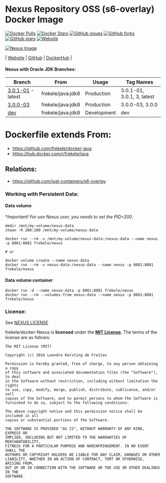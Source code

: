 # Nexus Repository OSS (s6-overlay) Docker Image

[![Docker Pulls](https://img.shields.io/docker/pulls/frekele/nexus.svg)](https://hub.docker.com/r/frekele/nexus/)
[![Docker Stars](https://img.shields.io/docker/stars/frekele/nexus.svg)](https://hub.docker.com/r/frekele/nexus/)
[![GitHub issues](https://img.shields.io/github/issues/frekele/docker-nexus.svg)](https://github.com/frekele/docker-nexus/issues)
[![GitHub forks](https://img.shields.io/github/forks/frekele/docker-nexus.svg)](https://github.com/frekele/docker-nexus/network)
[![GitHub stars](https://img.shields.io/github/stars/frekele/docker-nexus.svg)](https://github.com/frekele/docker-nexus/stargazers)
[![Website](https://img.shields.io/website-up-down-green-red/http/shields.io.svg)](https://frekele.github.io/docker-nexus/)

[![Nexus Image][NexusImage]][NexusWebsite]

| [Website]  | [GitHub]  | [DockerHub]  |


#### Nexus with Oracle JDK Branches:
| Branch                       | From                     | Usage        | Tag Names                        |
| ---------------------------- | ------------------------ | ------------ | ---------------------------------|
| [3.0.1-01] - latest          | frekele/java:jdk8        | Production   | 3.0.1-01, 3.0.1, 3, latest       |
| [3.0.0-03]                   | frekele/java:jdk8        | Production   | 3.0.0-03, 3.0.0                  |
| [dev]                        | frekele/java:jdk8        | Development  | dev                              |


# Dockerfile extends From:
- https://github.com/frekele/docker-java
- https://hub.docker.com/r/frekele/java


## Relations:
 - https://github.com/just-containers/s6-overlay


### Working with Persistent Data:
#### Data volume
**Important! For use Nexus user, you needs to set the PID=200.*
```
mkdir /mnt/my-volume/nexus-data
chown -R 200:200 /mnt/my-volume/nexus-data

docker run --rm -v /mnt/my-volume/nexus-data:/nexus-data --name nexus -p 8081:8081 frekele/nexus

# or

docker volume create --name nexus-data
docker run --rm -v nexus-data:/nexus-data --name nexus -p 8081:8081 frekele/nexus
```
#### Data volume container
```
docker run -d --name nexus-data -p 8081:8081 frekele/nexus
docker run --rm --volumes-from nexus-data --name nexus -p 8081:8081 frekele/nexus
```


### License:
See [NEXUS LICENSE]

frekele/docker-Nexus is **licensed** under the **[MIT License]**. The terms of the license are as follows:

    The MIT License (MIT)

    Copyright (c) 2016 Leandro Kersting de Freitas

    Permission is hereby granted, free of charge, to any person obtaining a copy
    of this software and associated documentation files (the "Software"), to deal
    in the Software without restriction, including without limitation the rights
    to use, copy, modify, merge, publish, distribute, sublicense, and/or sell
    copies of the Software, and to permit persons to whom the Software is
    furnished to do so, subject to the following conditions:

    The above copyright notice and this permission notice shall be included in all
    copies or substantial portions of the Software.

    THE SOFTWARE IS PROVIDED "AS IS", WITHOUT WARRANTY OF ANY KIND, EXPRESS OR
    IMPLIED, INCLUDING BUT NOT LIMITED TO THE WARRANTIES OF MERCHANTABILITY,
    FITNESS FOR A PARTICULAR PURPOSE AND NONINFRINGEMENT. IN NO EVENT SHALL THE
    AUTHORS OR COPYRIGHT HOLDERS BE LIABLE FOR ANY CLAIM, DAMAGES OR OTHER
    LIABILITY, WHETHER IN AN ACTION OF CONTRACT, TORT OR OTHERWISE, ARISING FROM,
    OUT OF OR IN CONNECTION WITH THE SOFTWARE OR THE USE OR OTHER DEALINGS IN THE
    SOFTWARE.


[NexusImage]: https://raw.githubusercontent.com/frekele/docker-nexus/dev/nexus-logo.png
[NexusWebsite]: http://www.sonatype.com/nexus-repository-oss
[Website]: https://frekele.github.io/docker-nexus
[GitHub]: https://github.com/frekele/docker-nexus
[DockerHub]: https://hub.docker.com/r/frekele/nexus
[NEXUS LICENSE]: https://github.com/frekele/docker-nexus/blob/dev/NEXUS_LICENSE
[MIT LICENSE]: https://github.com/frekele/docker-nexus/blob/dev/LICENSE

[3.0.1-01]: https://github.com/frekele/docker-nexus/blob/3.0.1-01/Dockerfile
[3.0.0-03]: https://github.com/frekele/docker-nexus/blob/3.0.0-03/Dockerfile
[dev]: https://github.com/frekele/docker-nexus/blob/dev/Dockerfile
